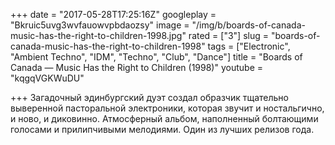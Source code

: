 +++
date = "2017-05-28T17:25:16Z"
googleplay = "Bkruic5uvg3wvfauowvpbdaozsy"
image = "/img/b/boards-of-canada-music-has-the-right-to-children-1998.jpg"
rated = ["3"]
slug = "boards-of-canada-music-has-the-right-to-children-1998"
tags = ["Electronic", "Ambient Techno", "IDM", "Techno", "Club", "Dance"]
title = "Boards of Canada — Music Has the Right to Children (1998)"
youtube = "kqgqVGKWuDU"

+++
Загадочный эдинбургский дуэт создал образчик тщательно выверенной пасторальной электроники, которая звучит и ностальгично, и ново, и диковинно. Атмосферный альбом, наполненный болтающими голосами и прилипчивыми мелодиями. Один из лучших релизов года.
